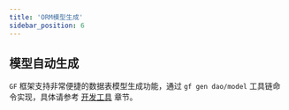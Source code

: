 ```yaml
---
title: 'ORM模型生成'
sidebar_position: 6
---
```


## 模型自动生成

`GF` 框架支持非常便捷的数据表模型生成功能，通过 `gf gen dao/model` 工具链命令实现，具体请参考 [开发工具](output/goframe-v1.16-md/开发工具) 章节。